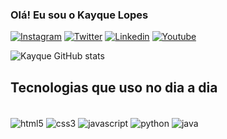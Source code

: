 ### Olá! Eu sou o Kayque Lopes

[![Instagram](https://img.shields.io/badge/Instagram-E4405F?style=for-the-badge&logo=instagram&logoColor=white)](https://www.instagram.com/kayque_lp/)
[![Twitter](https://img.shields.io/badge/Twitter-1DA1F2?style=for-the-badge&logo=twitter&logoColor=white)](https://twitter.com/LpKayque)
[![Linkedin](https://img.shields.io/badge/LinkedIn-0077B5?style=for-the-badge&logo=linkedin&logoColor=white)](https://www.linkedin.com/in/kayque-lopes-2aa364290/)
[![Youtube](https://img.shields.io/badge/YouTube-FF0000?style=for-the-badge&logo=youtube&logoColor=white)](https://www.youtube.com/channel/UCKg0G48DnXybtyYl3Ky8P1g)

![Kayque GitHub stats](https://github-readme-stats.vercel.app/api?username=Kayquelp&show_icons=true&theme=tokyonight)

## Tecnologias que uso no dia a dia

<div style="display: inline-block"><br/>
  <img align="center" alt="html5" src="https://img.shields.io/badge/HTML5-E34F26?style=for-the-badge&logo=html5&logoColor=white" />
  <img align="center" alt="css3" src="https://img.shields.io/badge/CSS3-1572B6?style=for-the-badge&logo=css3&logoColor=white" />
  <img align="center" alt="javascript" src="https://img.shields.io/badge/JavaScript-323330?style=for-the-badge&logo=javascript&logoColor=F7DF1E" />
  <img align="center" alt="python" src="https://img.shields.io/badge/Python-14354C?style=for-the-badge&logo=python&logoColor=white" />
  <img align="center" alt="java" src="https://img.shields.io/badge/Java-ED8B00?style=for-the-badge&logo=openjdk&logoColor=white" />
</div>
